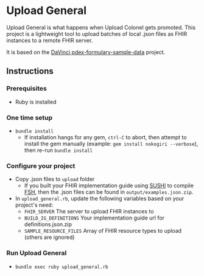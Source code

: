 # Upload General

Upload General is what happens when Upload Colonel gets promoted. This project is a lightweight tool to upload batches of local .json files as FHIR instances to a remote FHIR server.

It is based on the [DaVinci pdex-formulary-sample-data](https://github.com/HL7-DaVinci/pdex-formulary-sample-data) project.

## Instructions

### Prerequisites

- Ruby is installed

### One time setup

- `bundle install`
    - If installation hangs for any gem, `ctrl-C` to abort, then attempt to install the gem manually (example: `gem install nokogiri --verbose`), then re-run `bundle install`

### Configure your project

- Copy .json files to `upload` folder
    - If you built your FHIR implementation guide using [SUSHI](https://github.com/FHIR/sushi) to compile [FSH](https://fshschool.org/), then the .json files can be found in `output/examples.json.zip`.
- In `upload_general.rb`, update the following variables based on your project's need:
    - `FHIR_SERVER` The server to upload FHIR instances to
    - `BUILD_IG_DEFINITIONS` Your implementation guide url for definitions.json.zip
    - `SAMPLE_RESOURCE_FILES` Array of FHIR resource types to upload (others are ignored)

### Run Upload General

- `bundle exec ruby upload_general.rb`
